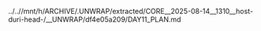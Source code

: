 ../..//mnt/h/ARCHIVE/.UNWRAP/extracted/CORE__2025-08-14__1310__host-duri-head-/__UNWRAP/df4e05a209/DAY11_PLAN.md